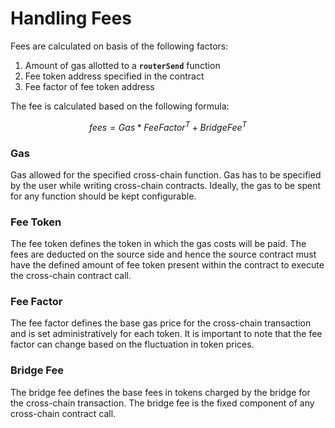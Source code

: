 # Handling Fees

Fees are calculated on basis of the following factors:&#x20;

1. Amount of gas allotted to a **`routerSend`** function
2. Fee token address specified in the contract
3. Fee factor of fee token address

The fee is calculated based on the following formula:&#x20;

$$
fees = Gas * FeeFactor ^T  + BridgeFee^T
$$

### Gas&#x20;

Gas allowed for the specified cross-chain function. Gas has to be specified by the user while writing cross-chain contracts. Ideally, the gas to be spent for any function should be kept configurable.

### Fee Token&#x20;

The fee token defines the token in which the gas costs will be paid. The fees are deducted on the source side and hence the source contract must have the defined amount of fee token present within the contract to execute the cross-chain contract call.  &#x20;

### Fee Factor&#x20;

The fee factor defines the base gas price for the cross-chain transaction and is set administratively for each token. It is important to note that the fee factor can change based on the fluctuation in token prices.

### Bridge Fee&#x20;

The bridge fee defines the base fees in tokens charged by the bridge for the cross-chain transaction. The bridge fee is the fixed component of any cross-chain contract call. &#x20;
